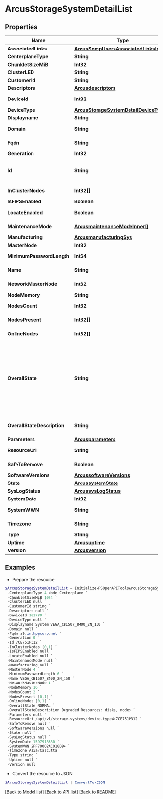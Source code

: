 # ArcusStorageSystemDetailList
## Properties

Name | Type | Description | Notes
------------ | ------------- | ------------- | -------------
**AssociatedLinks** | [**ArcusSnmpUsersAssociatedLinksInner[]**](ArcusSnmpUsersAssociatedLinksInner.md) | Associated Links Details | [optional] 
**CenterplaneType** | **String** | Centerplane type | [optional] 
**ChunkletSizeMiB** | **Int32** | Size of chunklet in MiB | [optional] 
**ClusterLED** | **String** | Cluster LED state | [optional] 
**CustomerId** | **String** | customerId | [optional] 
**Descriptors** | [**Arcusdescriptors**](Arcusdescriptors.md) |  | [optional] 
**DeviceId** | **Int32** | Numeric ID of the resource &#x60;Filter&#x60; | [optional] 
**DeviceType** | [**ArcusStorageSystemDetailDeviceType**](ArcusStorageSystemDetailDeviceType.md) |  | [optional] 
**Displayname** | **String** | Array Display name | [optional] 
**Domain** | **String** | Domain that the resource belongs to | [optional] 
**Fqdn** | **String** | Fully qualified domain name of the system | [optional] 
**Generation** | **Int32** | generation &#x60;Filter, Sort&#x60; | [optional] 
**Id** | **String** | SystemWWN/UUID string uniquely identifying the storage system object. &#x60;Filter&#x60; | [optional] 
**InClusterNodes** | **Int32[]** | IDs of the nodes that are in cluster | [optional] 
**IsFIPSEnabled** | **Boolean** | Flag for FIPS | [optional] 
**LocateEnabled** | **Boolean** | Indicates if the locate beacon is enabled or not | [optional] 
**MaintenanceMode** | [**ArcusmaintenanceModeInner[]**](ArcusmaintenanceModeInner.md) | Maintenance mode details of the system | [optional] 
**Manufacturing** | [**ArcusmanufacturingSys**](ArcusmanufacturingSys.md) |  | [optional] 
**MasterNode** | **Int32** | ID of the master node | [optional] 
**MinimumPasswordLength** | **Int64** | Minimum length of password for users | [optional] 
**Name** | **String** | Name of the resource &#x60;Filter, Sort&#x60; | [optional] 
**NetworkMasterNode** | **Int32** | The Node ID of the current network master &#x60;Filter, Sort&#x60; | [optional] 
**NodeMemory** | **String** | Node memory size | [optional] 
**NodesCount** | **Int32** | Number of nodes in the system | [optional] 
**NodesPresent** | **Int32[]** | IDs of the nodes that are present | [optional] 
**OnlineNodes** | **Int32[]** | IDs of the nodes that are online | [optional] 
**OverallState** | **String** | overallState state derived from enclosure, disk and node state For deviceType1 State derived from ports, enclosure, disk and node state. For deviceType2 state is state reported by deviceType2 array. For deviceType4 state is derived from ports,enclosures,disks,nodes and enclosure-cards. | [optional] 
**OverallStateDescription** | **String** | Information of hardware resources that are in degraded state. | [optional] 
**Parameters** | [**Arcusparameters**](Arcusparameters.md) |  | [optional] 
**ResourceUri** | **String** | resourceUri for detailed storage object | [optional] 
**SafeToRemove** | **Boolean** | Indicates if the component is safe to remove | [optional] 
**SoftwareVersions** | [**ArcussoftwareVersions**](ArcussoftwareVersions.md) |  | [optional] 
**State** | [**ArcussystemState**](ArcussystemState.md) |  | [optional] 
**SysLogStatus** | [**ArcussysLogStatus**](ArcussysLogStatus.md) |  | [optional] 
**SystemDate** | **Int32** | Current date of the system | [optional] 
**SystemWWN** | **String** | WWN of the array &#x60;Filter, Sort&#x60; | [optional] 
**Timezone** | **String** | Current timezone of the system | [optional] 
**Type** | **String** | type | [optional] 
**Uptime** | [**Arcusuptime**](Arcusuptime.md) |  | [optional] 
**Version** | [**Arcusversion**](Arcusversion.md) |  | [optional] 

## Examples

- Prepare the resource
```powershell
$ArcusStorageSystemDetailList = Initialize-PSOpenAPIToolsArcusStorageSystemDetailList  -AssociatedLinks [{&quot;resourceUri&quot;:&quot;/api/v1/storage-systems/7CE751P312/device-type4/recommendations&quot;,&quot;type&quot;:&quot;recommendations&quot;},{&quot;resourceUri&quot;:&quot;/api/v1/storage-systems/7CE751P312/device-type4/supportsettings&quot;,&quot;type&quot;:&quot;support-settings&quot;},{&quot;resourceUri&quot;:&quot;/api/v1/storage-systems/7CE751P312/device-type4/telemetry&quot;,&quot;type&quot;:&quot;telemetry&quot;},{&quot;resourceUri&quot;:&quot;/api/v1/storage-systems/7CE751P312/device-type4/capacity-summary&quot;,&quot;type&quot;:&quot;system capacity&quot;},{&quot;resourceUri&quot;:&quot;/api/v1/storage-systems/7CE751P312/device-type4/network-settings&quot;,&quot;type&quot;:&quot;network-settings&quot;},{&quot;resourceUri&quot;:&quot;/api/v1/storage-systems/7CE751P312/device-type4/component-summary&quot;,&quot;type&quot;:&quot;component-summary&quot;},{&quot;resourceUri&quot;:&quot;/api/v1/storage-systems/7CE751P312/device-type4/certificates&quot;,&quot;type&quot;:&quot;certificates&quot;},{&quot;resourceUri&quot;:&quot;/api/v1/storage-systems/7CE751P312/device-type4/mail-settings&quot;,&quot;type&quot;:&quot;mail-settings&quot;},{&quot;resourceUri&quot;:&quot;/api/v1/storage-systems/7CE751P312/device-type4/network-services&quot;,&quot;type&quot;:&quot;network-services&quot;}] `
 -CenterplaneType 4 Node Centerplane `
 -ChunkletSizeMiB 1024 `
 -ClusterLED null `
 -CustomerId string `
 -Descriptors null `
 -DeviceId 101780 `
 -DeviceType null `
 -Displayname System VEGA_CB1507_8400_2N_150 `
 -Domain null `
 -Fqdn s9.in.hpecorp.net `
 -Generation 0 `
 -Id 7CE751P312 `
 -InClusterNodes [0,1] `
 -IsFIPSEnabled null `
 -LocateEnabled null `
 -MaintenanceMode null `
 -Manufacturing null `
 -MasterNode 4 `
 -MinimumPasswordLength 6 `
 -Name VEGA_CB1507_8400_2N_150 `
 -NetworkMasterNode 1 `
 -NodeMemory 16 `
 -NodesCount 2 `
 -NodesPresent [0,1] `
 -OnlineNodes [0,1] `
 -OverallState NORMAL `
 -OverallStateDescription Degraded Resources: disks, nodes `
 -Parameters null `
 -ResourceUri /api/v1/storage-systems/device-type4/7CE751P312 `
 -SafeToRemove null `
 -SoftwareVersions null `
 -State null `
 -SysLogStatus null `
 -SystemDate 1597918380 `
 -SystemWWN 2FF70002AC018D94 `
 -Timezone Asia/Calcutta `
 -Type string `
 -Uptime null `
 -Version null
```

- Convert the resource to JSON
```powershell
$ArcusStorageSystemDetailList | ConvertTo-JSON
```

[[Back to Model list]](../README.md#documentation-for-models) [[Back to API list]](../README.md#documentation-for-api-endpoints) [[Back to README]](../README.md)

